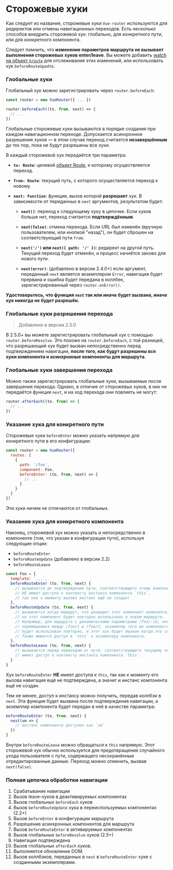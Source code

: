 # Сторожевые хуки

Как следует из названия, сторожевые хуки `Vue-router` используются для редиректов или отмены навигационных переходов. Есть несколько способов внедрить сторожевой хук: глобально, для конкретного пути, или для конкретного компонента.

Следует помнить, что **изменение параметров маршрута не вызывает выполнения сторожевых хуков enter/leave**. Вы можете добавить [watch на объект `$route`](../essentials/dynamic-matching.md#отслеживание-изменений-параметров) для отслеживания этих изменений, или использовать хук `beforeRouteUpadte`.

### Глобальные хуки

Глобальный хук можно зарегистрировать через `router.beforeEach`:

``` js
const router = new VueRouter({ ... })

router.beforeEach((to, from, next) => {
  // ...
})
```

Глобальные сторожевые хуки вызываются в порядке создания при каждом навигационном переходе. Допускается асинхронное разрешение хуков — в этом случае переход считается **незавершённым** до тех пор, пока не будут разрешены все хуки.

В каждый сторожевой хук передаётся три параметра:

- **`to: Route`**: целевой [объект Route](../api/route-object.md), к которому осуществляется переход.

- **`from: Route`**: текущий путь, с которого осуществляется переход к новому.

- **`next: Function`**: функция, вызов которой **разрешает** хук. В зависимости от переданных в `next` аргументов, результатом будет:

  - **`next()`**: переход к следующему хуку в цепочке. Если хуков больше нет, переход считается **подтверждённым**.

  - **`next(false)`**: отмена перехода. Если URL был изменён (вручную пользователем, или кнопкой "назад"), он будет сброшен на соответствующий пути `from`.

  - **`next('/')` или `next({ path: '/' })`**: редирект на другой путь. Текущий переход будет отменён, и процесс начнётся заново для нового пути.

  - **`next(error)`**: (добавлено в версии 2.4.0+) если аргумент, переданный `next` является экземпляром `Error`, навигация будет прервана и ошибка будет передана в коллбек, зарегистрированный через `router.onError()`.

**Удостоверьтесь, что функция `next` так или иначе будет вызвана, иначе хук никогда не будет разрешён.**

### Глобальные хуки разрешения перехода

> Добавлено в версии 2.5.0

В 2.5.0+ вы можете зарегистрировать глобальный хук с помощью `router.beforeResolve`. Это похоже на `router.beforeEach`, с той разницей, что разрешающий хук будет вызван непосредственно перед подтверждением навигации, **после того, как будут разрешены все хуки компонента и асинхронные компоненты для маршрута**.

### Глобальные хуки завершения перехода

Можно также зарегистрировать глобальные хуки, вызываемые после завершения перехода. Однако, в отличие от сторожевых хуков, в них не передаётся функция `next`, и на ход перехода они повлиять не могут:

``` js
router.afterEach((to, from) => {
  // ...
})
```

### Указание хука для конкретного пути

Сторожевые хуки `beforeEnter` можно указать напрямую для конкретного пути в его конфигурации:

``` js
const router = new VueRouter({
  routes: [
    {
      path: '/foo',
      component: Foo,
      beforeEnter: (to, from, next) => {
        // ...
      }
    }
  ]
})
```

Эти хуки ничем не отличаются от глобальных.

### Указание хука для конкретного компонента

Наконец, сторожевой хук можно указать и непосредственно в компоненте (том, что указан в конфигурации пути), используя следующие опции:

- `beforeRouteEnter`
- `beforeRouteUpdate` (добавлено в версии 2.2)
- `beforeRouteLeave`

``` js
const Foo = {
  template: `...`,
  beforeRouteEnter (to, from, next) {
    // вызывается до подтверждения пути, соответствующего этому компоненту.
    // НЕ имеет доступа к контексту инстанса компонента `this`,
    // так как к моменту вызова инстанс ещё не создан!
  },
  beforeRouteUpdate (to, from, next) {
    // вызывается когда маршрут, что рендерит этот компонент изменился,
    // но этот компонент будет повторно использован в новом маршруте.
    // Например, для маршрута с динамическими параметрами /foo/:id, когда мы
    // перемещаемся между /foo/1 и /foo/2, экземпляр того же компонента Foo
    // будет использован повторно, и этот хук будет вызван когда это случится.
    // Также имеется доступ в `this` к экземпляру компонента.
  },
  beforeRouteLeave (to, from, next) {
    // вызывается перед переходом от пути, соответствующего текущему компоненту;
    // имеет доступ к контексту инстанса компонента `this`.
  }
}
```

Хук `beforeRouteEnter` **НЕ** имеет доступа к `this`, так как к моменту его вызова навигация ещё не подтверждена, а значит и инстанс компонента ещё не создан.

Тем не менее, доступ к инстансу можно получить, передав коллбэк в `next`. Эта функция будет вызвана после подтверждения навигации, а экземпляр компонента будет передан в неё в качестве параметра:

``` js
beforeRouteEnter (to, from, next) {
  next(vm => {
    // инстанс компонента доступен как `vm`
  })
}
```

Внутри `beforeRouteLeave` можно обращаться к `this` напрямую. Этот сторожевой хук обычно используется для предотвращения случайного ухода пользователя с пути, содержащего несохранённые отредактированные данные. Переход можно отменить, вызвав `next(false)`.

### Полная цепочка обработки навигации

1. Срабатывание навигации
2. Вызов leave-хуков в деактивируемых компонентах
3. Вызов глобальных `beforeEach` хуков
4. Вызов `beforeRouteUpdate` хука в переиспользуемых компонентах (2.2+)
5. Вызов `beforeEnter` в конфигурации маршрута
6. Разрешение асинхронных компонентов для маршрута
7. Вызов `beforeRouteEnter` в активируемых компонентах
8. Вызов глобальных `beforeResolve` хуков (2.5+)
9. Навигация подтверждена
10. Вызов глобальных `afterEach` хуков.
11. Выполняется обновление DOM.
12. Вызов коллбэков, переданных в `next` в `beforeRouteEnter` хуке с созданными экземплярами.
